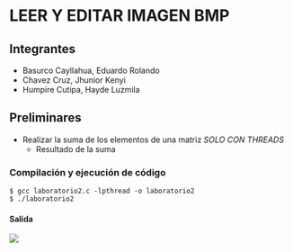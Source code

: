 # LEER Y EDITAR IMAGEN BMP
## Integrantes
- Basurco Cayllahua, Eduardo Rolando
- Chavez Cruz, Jhunior Kenyi
- Humpire Cutipa, Hayde Luzmila

## Preliminares
- Realizar la suma de los elementos de una matriz *SOLO CON THREADS*
  - Resultado de la suma

### Compilación y ejecución de código

```terminal
$ gcc laboratorio2.c -lpthread -o laboratorio2
$ ./laboratorio2
```
#### Salida
![](https://github.com/jhuni45/TCG-Laboratorio/blob/master/laboratorio_2/imagenes/resultado.png)